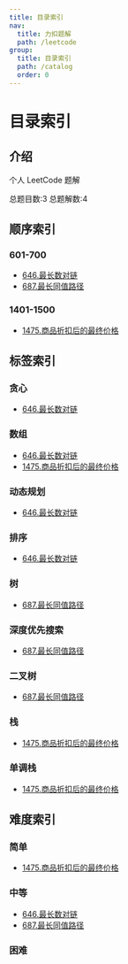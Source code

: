 ```yaml
---
title: 目录索引
nav:
  title: 力扣题解
  path: /leetcode
group:
  title: 目录索引
  path: /catalog
  order: 0
---
```


# 目录索引
## 介绍
个人 LeetCode 题解


总题目数:3
总题解数:4

  ## 顺序索引
### 601-700
- [646.最长数对链](601-700/646)
- [687.最长同值路径](601-700/687)
### 1401-1500
- [1475.商品折扣后的最终价格](1401-1500/1475)
## 标签索引
### 贪心
- [646.最长数对链](601-700/646)
### 数组
- [646.最长数对链](601-700/646)
- [1475.商品折扣后的最终价格](1401-1500/1475)
### 动态规划
- [646.最长数对链](601-700/646)
### 排序
- [646.最长数对链](601-700/646)
### 树
- [687.最长同值路径](601-700/687)
### 深度优先搜索
- [687.最长同值路径](601-700/687)
### 二叉树
- [687.最长同值路径](601-700/687)
### 栈
- [1475.商品折扣后的最终价格](1401-1500/1475)
### 单调栈
- [1475.商品折扣后的最终价格](1401-1500/1475)
## 难度索引
### 简单
- [1475.商品折扣后的最终价格](1401-1500/1475)
### 中等
- [646.最长数对链](601-700/646)
- [687.最长同值路径](601-700/687)
### 困难

